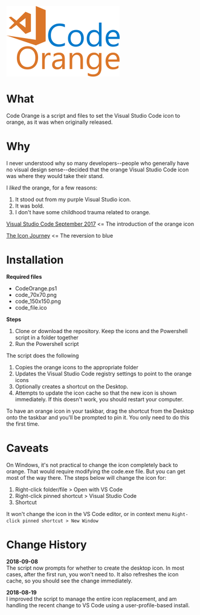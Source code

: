 ![](code-orange-heading.png)

# What
Code Orange is a script and files to set the Visual Studio Code icon to orange, as it was when originally released.

# Why
I never understood why so many developers--people who generally have no visual design sense--decided that the orange Visual Studio Code icon was where they would take their stand.

I *liked* the orange, for a few reasons:
1.  It stood out from my purple Visual Studio icon.
2.  It was bold.
3.  I don't have some childhood trauma related to orange.

[Visual Studio Code September 2017](https://code.visualstudio.com/updates/v1_17#_new-visual-studio-code-logo) <= The introduction of the orange icon

[The Icon Journey](https://code.visualstudio.com/blogs/2017/10/24/theicon) <= The reversion to blue

# Installation
**Required files**    
*	CodeOrange.ps1
*	code_70x70.png
*	code_150x150.png
*	code_file.ico

**Steps**    
1.	Clone or download the repository. Keep the icons and the Powershell script in a folder together
2.	Run the Powershell script

The script does the following
1.	Copies the orange icons to the appropriate folder
2.	Updates the Visual Studio Code registry settings to point to the orange icons
3.	Optionally creates a shortcut on the Desktop.
4.	Attempts to update the icon cache so that the new icon is shown immediately. If this doesn't work, you should restart your computer.

To have an orange icon in your taskbar, drag the shortcut from the Desktop onto the taskbar and you'll be prompted to pin it. You only need to do this the first time.

# Caveats
On Windows, it's not practical to change the icon completely back to orange. That would require modifying the code.exe file. But you can get most of the way there. The steps below will change the icon for:

1.  Right-click folder/file > Open with VS Code
2.  Right-click pinned shortcut > Visual Studio Code
3.  Shortcut

It won't change the icon in the VS Code editor, or in context menu `Right-click pinned shortcut > New Window`

# Change History

**2018-09-08**  
The script now prompts for whether to create the desktop icon. In most cases, after the first run, you won't need to. It also refreshes the icon cache, so you should see the change immediately.

**2018-08-19**  
I improved the script to manage the entire icon replacement, and am handling the recent change to VS Code using a user-profile-based install.

